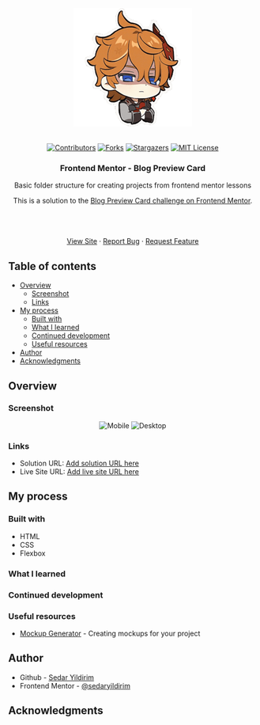 
<!-- UPDATE ALL LINKS WITH PROJECT SPECIFIC URLS  -->
<!-- UPDATE SS AND LOGO -->
<!-- UPDATE TITLES -->
<!-- PROJECT LOGO -->
<br />
<div align="center">
    <img src="/assets/imgs/200w.gif" alt="Logo">
  </a>
  <br />
  <br />

[![Contributors][contributors-shield]][contributors-url]
[![Forks][forks-shield]][forks-url]
[![Stargazers][stars-shield]][stars-url]
[![MIT License][license-shield]][license-url]

<h3 align="center">Frontend Mentor - Blog Preview Card</h3>

Basic folder structure for creating projects from frontend mentor lessons

This is a solution to the [Blog Preview Card challenge on Frontend Mentor](hhttps://www.frontendmentor.io/challenges/blog-preview-card-ckPaj01IcS).

  <p align="center">   
<br />
    <br />
    <br />
    <a href="https://sedaryildirim.github.io/blog-preview-card-main/">View Site</a>
    ·
    <a href="https://github.com/sedaryildirim/blog-preview-card-main/issues">Report Bug</a>
    ·
    <a href="https://github.com/sedaryildirim/blog-preview-card-main/issues">Request Feature</a>
  </p>
</div>


## Table of contents

- [Overview](#overview)
  - [Screenshot](#screenshot)
  - [Links](#links)
- [My process](#my-process)
  - [Built with](#built-with)
  - [What I learned](#what-i-learned)
  - [Continued development](#continued-development)
  - [Useful resources](#useful-resources)
- [Author](#author)
- [Acknowledgments](#acknowledgments)


## Overview

### Screenshot

<div align="center">

![Mobile](/imgs/mobile.png)
![Desktop](/imgs/desktop.png)
</div>

### Links

- Solution URL: [Add solution URL here](https://github.com/sedaryildirim/blog-preview-card-main)
- Live Site URL: [Add live site URL here](https://sedaryildirim.github.io/blog-preview-card-main/)

## My process

### Built with

- HTML
- CSS
- Flexbox

### What I learned



### Continued development



### Useful resources

- [Mockup Generator](https://mockuphone.com/) - Creating mockups for your project

## Author

- Github - [Sedar Yildirim](https://github.com/sedaryildirim)
- Frontend Mentor - [@sedaryildirim](https://www.frontendmentor.io/profile/sedaryildirim)

## Acknowledgments



<!-- MARKDOWN LINKS & IMAGES -->
<!-- https://www.markdownguide.org/basic-syntax/#reference-style-links -->
[contributors-shield]: https://img.shields.io/github/contributors/sedaryildirim/blog-preview-card-main.svg?style=for-the-badge
[contributors-url]: https://github.com/sedaryildirim/blog-preview-card-main/graphs/contributors
[forks-shield]: https://img.shields.io/github/forks/sedaryildirim/blog-preview-card-main.svg?style=for-the-badge
[forks-url]: https://github.com/sedaryildirim/blog-preview-card-main/network/members
[stars-shield]: https://img.shields.io/github/stars/sedaryildirim/blog-preview-card-main.svg?style=for-the-badge
[stars-url]: https://github.com/sedaryildirim/blog-preview-card-main/stargazers
[license-shield]: https://img.shields.io/github/license/sedaryildirim/blog-preview-card-main.svg?style=for-the-badge
[license-url]: https://github.com/sedaryildirim/blog-preview-card-main/blob/main/LICENSE.txt
[product-screenshot]: imgs/screenshot.png
